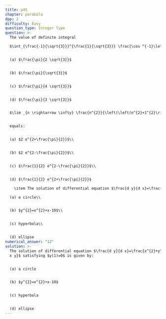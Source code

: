 ```yaml
---
title: p45
chapter: parabola
dpp: 2
difficulty: Easy
question_type: Integer Type
question: >-
  The value of definite integral 

  $\int_{\frac{-1}{\sqrt{3}}}^{\frac{1}{\sqrt{3}}} \frac{\cos ^{-1}\left(\frac{2 x}{1+x^{2}}\right)+\tan ^{-1}\left(\frac{2 x}{1-x^{2}}\right)}{e^{x}+1} d x$ is equal to:mmmm


  (a) $\frac{\pi}{2 \sqrt{3}}$


  (b) $\frac{\pi}{\sqrt{3}}$


  (c) $\frac{\pi}{4 \sqrt{3}}$


  (d) $\frac{\pi}{3 \sqrt{3}}$


  $\lim _{n \rightarrow \infty} \frac{n^{2}}{\left(\left(n^{2}+1^{2}\right)\left(n^{2}+2^{2}\right) \ldots \ldots \ldots\left(n^{2}+n^{2}\right)\right)^{\frac{1}{n}}}$


  equals:


  (a) $2 e^{2+\frac{\pi}{2}}$\\


  (b) $2 e^{2-\frac{\pi}{2}}$\\


  (c) $\frac{1}{2} e^{2-\frac{\pi}{2}}$\\


  (d) $\frac{1}{2} e^{2+\frac{\pi}{2}}$

    \item The solution of differential equation $\frac{d y}{d x}=\frac{x^{2}+y^{2}+1}{2 x y}$ satisfying $y(1)=0$ is given by:\\

  (a) a circle\\


  (b) $y^{2}=x^{2}+x-10$\\


  (c) hyperbola\\


  (d) ellipse
numerical_answer: "12"
solution: >-
  The solution of differential equation $\frac{d y}{d x}=\frac{x^{2}+y^{2}+1}{2
  x y}$ satisfying $y(1)=0$ is given by:


  (a) a circle


  (b) $y^{2}=x^{2}+x-10$


  (c) hyperbola


  (d) ellipse
---
```

